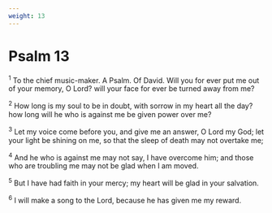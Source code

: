 ```yaml
---
weight: 13
---
```


# Psalm 13

<sup>1</sup> To the chief music-maker. A Psalm. Of David. Will you for ever put me out of your memory, O Lord? will your face for ever be turned away from me? 

<sup>2</sup> How long is my soul to be in doubt, with sorrow in my heart all the day? how long will he who is against me be given power over me? 

<sup>3</sup> Let my voice come before you, and give me an answer, O Lord my God; let your light be shining on me, so that the sleep of death may not overtake me; 

<sup>4</sup> And he who is against me may not say, I have overcome him; and those who are troubling me may not be glad when I am moved. 

<sup>5</sup> But I have had faith in your mercy; my heart will be glad in your salvation. 

<sup>6</sup> I will make a song to the Lord, because he has given me my reward. 


